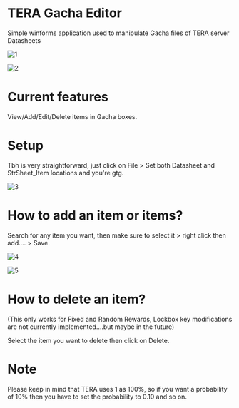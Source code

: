 # TERA Gacha Editor
Simple winforms application used to manipulate Gacha files of TERA server Datasheets

![1](https://i.ibb.co/B4VwTz9/Screenshot-234.png)

![2](https://i.ibb.co/y6K44ZM/Screenshot-235.png)

# Current features

View/Add/Edit/Delete items in Gacha boxes.

# Setup

Tbh is very straightforward, just click on File > Set both Datasheet and StrSheet_Item locations and you're gtg.

![3](https://i.ibb.co/TgdRm6F/Screenshot-2023-06-22-201815.png)

# How to add an item or items?

Search for any item you want, then make sure to select it > right click then add.... > Save.

![4](https://i.ibb.co/6H1gPpY/Screenshot-2023-06-22-202716.png)

![5](https://i.ibb.co/9Y0zYG3/Screenshot-236.png)

# How to delete an item?

(This only works for Fixed and Random Rewards, Lockbox key modifications are not currently implemented....but maybe in the future)

Select the item you want to delete then click on Delete.

# Note

Please keep in mind that TERA uses 1 as 100%, so if you want a probability of 10% then you have to set the probability to 0.10 and so on.
